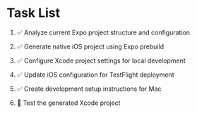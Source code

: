 # Task List

1. ✅ Analyze current Expo project structure and configuration

2. ✅ Generate native iOS project using Expo prebuild

3. ✅ Configure Xcode project settings for local development

4. ✅ Update iOS configuration for TestFlight deployment

5. ✅ Create development setup instructions for Mac

6. 🔄 Test the generated Xcode project


